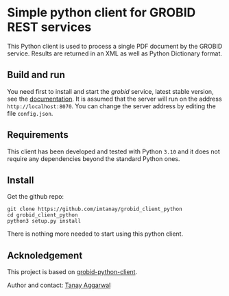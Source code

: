 # Simple python client for GROBID REST services

This Python client is used to process a single PDF document by the GROBID service. Results are returned in an XML as well as Python Dictionary format.

## Build and run

You need first to install and start the *grobid* service, latest stable version, see the [documentation](http://grobid.readthedocs.io/). It is assumed that the server will run on the address `http://localhost:8070`. You can change the server address by editing the file `config.json`.

## Requirements

This client has been developed and tested with Python `3.10` and it does not require any dependencies beyond the standard Python ones.

## Install

Get the github repo:

```
git clone https://github.com/imtanay/grobid_client_python
cd grobid_client_python
python3 setup.py install
```

There is nothing more needed to start using this python client.

## Acknoledgement

This project is based on [grobid-python-client](https://github.com/kermitt2/grobid). 

Author and contact: [Tanay Aggarwal](https://www.tanayaggarwal.me/)
